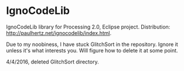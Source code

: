 IgnoCodeLib
===========

IgnoCodeLib library for Processing 2.0, Eclipse project. Distribution: http://paulhertz.net/ignocodelib/index.html. 

Due to my noobiness, I have stuck GlitchSort in the repository. Ignore it unless it's what interests you. 
Will figure how to delete it at some point.

4/4/2016, deleted GlitchSort directory.
